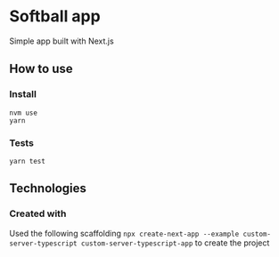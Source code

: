 # Softball app

Simple app built with Next.js

## How to use

### Install
```
nvm use
yarn
```

### Tests
`yarn test`

## Technologies

### Created with
Used the following scaffolding `npx create-next-app --example custom-server-typescript custom-server-typescript-app` to create the project
